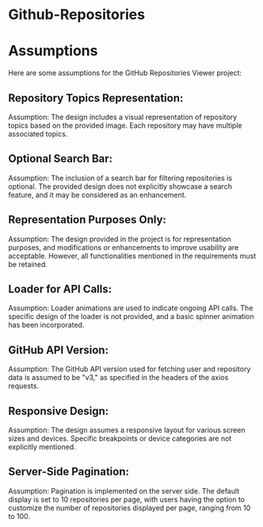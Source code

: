 # Github-Repositories


# Assumptions

Here are some assumptions for the GitHub Repositories Viewer project:

Repository Topics Representation:
---------------------------------
Assumption: The design includes a visual representation of repository topics based on the provided image. Each repository may have multiple associated topics.

Optional Search Bar:
-------------------
Assumption: The inclusion of a search bar for filtering repositories is optional. The provided design does not explicitly showcase a search feature, and it may be considered as an enhancement.

Representation Purposes Only:
----------------------------
Assumption: The design provided in the project is for representation purposes, and modifications or enhancements to improve usability are acceptable. However, all functionalities mentioned in the requirements must be retained.

Loader for API Calls:
--------------------
Assumption: Loader animations are used to indicate ongoing API calls. The specific design of the loader is not provided, and a basic spinner animation has been incorporated.

GitHub API Version:
-------------------
Assumption: The GitHub API version used for fetching user and repository data is assumed to be "v3," as specified in the headers of the axios requests.

Responsive Design:
-----------------
Assumption: The design assumes a responsive layout for various screen sizes and devices. Specific breakpoints or device categories are not explicitly mentioned.

Server-Side Pagination:
----------------------
Assumption: Pagination is implemented on the server side. The default display is set to 10 repositories per page, with users having the option to customize the number of repositories displayed per page, ranging from 10 to 100.

